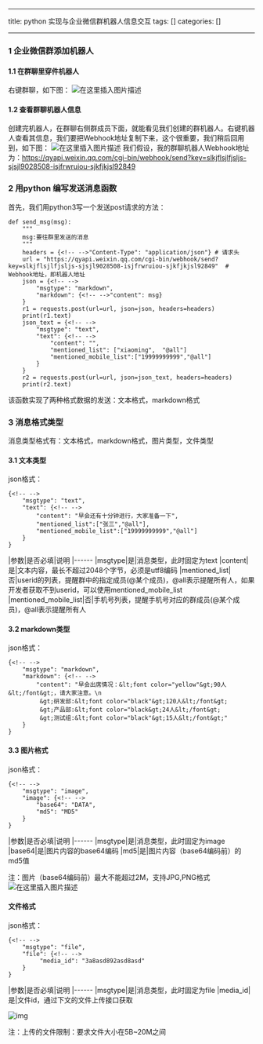 
--- 
title:  python 实现与企业微信群机器人信息交互 
tags: []
categories: [] 

---
### 1 企业微信群添加机器人

#### 1.1 在群聊里穿件机器人

右键群聊，如下图： <img src="https://img-blog.csdnimg.cn/01308b95548d42f5899e751be339058a.png?x-oss-process=image/watermark,type_d3F5LXplbmhlaQ,shadow_50,text_Q1NETiBA6Ziz5YWJX-S9oOWlvQ==,size_20,color_FFFFFF,t_70,g_se,x_16#pic_center" alt="在这里插入图片描述">

#### 1.2 查看群聊机器人信息

创建完机器人，在群聊右侧群成员下面，就能看见我们创建的群机器人。右键机器人查看其信息，我们要把Webhook地址复制下来，这个很重要，我们稍后回用到，如下图： <img src="https://img-blog.csdnimg.cn/c023a53b3ead40069ec18439929db0c4.png?x-oss-process=image/watermark,type_d3F5LXplbmhlaQ,shadow_50,text_Q1NETiBA6Ziz5YWJX-S9oOWlvQ==,size_20,color_FFFFFF,t_70,g_se,x_16#pic_center" alt="在这里插入图片描述"> 我们假设，我的群聊机器人Webhook地址为：https://qyapi.weixin.qq.com/cgi-bin/webhook/send?key=slkjflsjlfjsljs-sjsjl9028508-isjfrwruiou-sjkfjkjsl92849

### 2 用python 编写发送消息函数

首先，我们用python3写一个发送post请求的方法：

```
def send_msg(msg):
	"""
	msg:要往群里发送的消息
	"""
    headers = {<!-- -->"Content-Type": "application/json"} # 请求头
    url = "https://qyapi.weixin.qq.com/cgi-bin/webhook/send?key=slkjflsjlfjsljs-sjsjl9028508-isjfrwruiou-sjkfjkjsl92849"  # Webhook地址，即机器人地址
    json = {<!-- -->
        "msgtype": "markdown",
        "markdown": {<!-- -->"content": msg}
    }
    r1 = requests.post(url=url, json=json, headers=headers)
    print(r1.text)
    json_text = {<!-- -->
        "msgtype": "text",
        "text": {<!-- -->
            "content": "",
            "mentioned_list": ["xiaoming",  "@all"]
            "mentioned_mobile_list":["19999999999","@all"]
        }
    }
    r2 = requests.post(url=url, json=json_text, headers=headers)
    print(r2.text)

```

该函数实现了两种格式数据的发送：文本格式，markdown格式

### 3 消息格式类型

消息类型格式有：文本格式，markdown格式，图片类型，文件类型

#### 3.1 文本类型

json格式：

```
{<!-- -->
    "msgtype": "text",
    "text": {<!-- -->
        "content": "早会还有十分钟进行，大家准备一下",
        "mentioned_list":["张三","@all"],
        "mentioned_mobile_list":["19999999999","@all"]
    }
}

```

|参数|是否必填|说明
|------
|msgtype|是|消息类型，此时固定为text
|content|是|文本内容，最长不超过2048个字节，必须是utf8编码
|mentioned_list|否|userid的列表，提醒群中的指定成员(@某个成员)，@all表示提醒所有人，如果开发者获取不到userid，可以使用mentioned_mobile_list
|mentioned_mobile_list|否|手机号列表，提醒手机号对应的群成员(@某个成员)，@all表示提醒所有人

#### 3.2 markdown类型

json格式：

```
{<!-- -->
    "msgtype": "markdown",
    "markdown": {<!-- -->
        "content": "早会出席情况：&lt;font color="yellow"&gt;90人&lt;/font&gt;，请大家注意。\n
         &gt;研发部:&lt;font color="black"&gt;120人&lt;/font&gt;
         &gt;产品部:&lt;font color="black&gt;24人&lt;/font&gt;
         &gt;测试组:&lt;font color="black"&gt;15人&lt;/font&gt;"
    }
}

```



#### 3.3 图片格式

json格式：

```
{<!-- -->
    "msgtype": "image",
    "image": {<!-- -->
        "base64": "DATA",
        "md5": "MD5"
    }
}

```

|参数|是否必填|说明
|------
|msgtype|是|消息类型，此时固定为image
|base64|是|图片内容的base64编码
|md5|是|图片内容（base64编码前）的md5值

>  
 注：图片（base64编码前）最大不能超过2M，支持JPG,PNG格式 <img src="https://img-blog.csdnimg.cn/4705a361046742e79eb26ec089afbf2d.png#pic_center" alt="在这里插入图片描述"> 


#### 文件格式

json格式：

```
{<!-- -->
    "msgtype": "file",
    "file": {<!-- -->
         "media_id": "3a8asd892asd8asd"
    }
}

```

|参数|是否必填|说明
|------
|msgtype|是|消息类型，此时固定为file
|media_id|是|文件id，通过下文的文件上传接口获取

<img src="https://img-blog.csdnimg.cn/img_convert/2e59375b10259fb82aefe59063a4ab89.png" alt="img">

>  
 注：上传的文件限制：要求文件大小在5B~20M之间 



